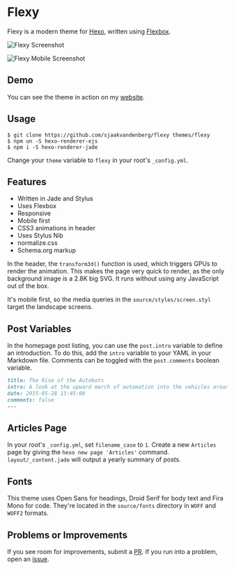 # Flexy

Flexy is a modern theme for [Hexo](https://hexo.io/), written using [Flexbox](https://philipwalton.github.io/solved-by-flexbox/).

![Flexy Screenshot](themes/flexy/source/images/screenshot.png)

![Flexy Mobile Screenshot](themes/flexy/source/images/screenshot_mobile.png)

## Demo

You can see the theme in action on my [website](https://svdb.co/).

## Usage

```
$ git clone https://github.com/sjaakvandenberg/flexy themes/flexy
$ npm un -S hexo-renderer-ejs
$ npm i -S hexo-renderer-jade
```

Change your `theme` variable to `flexy` in your root's `_config.yml`.

## Features

- Written in Jade and Stylus
- Uses Flexbox
- Responsive
- Mobile first
- CSS3 animations in header
- Uses Stylus Nib
- normalize.css
- Schema.org markup

In the header, the `transform3d()` function is used, which triggers GPUs to render the animation. This makes the page very quick to render, as the only background image is a 2.8K big SVG. It runs without using any JavaScript out of the box.

It's mobile first, so the media queries in the `source/styles/screen.styl` target the landscape screens.

## Post Variables

In the homepage post listing, you can use the `post.intro` variable to define an introduction. To do this, add the `intro` variable to your YAML in your Markdown file. Comments can be toggled with the `post.comments` boolean variable.

```md
title: The Rise of the Autobots
intro: A look at the upward march of automation into the vehicles around us.
date: 2015-05-28 13:45:00
comments: false
---
```

## Articles Page

In your root's `_config.yml`, set `filename_case` to `1`. Create a new `Articles` page by giving the `hexo new page 'Articles'` command. `layout/_content.jade` will output a yearly summary of posts.

## Fonts

This theme uses Open Sans for headings, Droid Serif for body text and Fira Mono for code. They're located in the `source/fonts` directory in `WOFF` and `WOFF2` formats.

## Problems or Improvements

If you see room for improvements, submit a [PR](https://github.com/sjaakvandenberg/flexy/pull/new/master). If you run into a problem, open an [issue](https://github.com/sjaakvandenberg/flexy/issues/new).